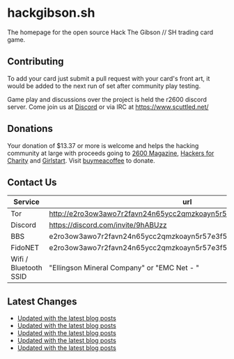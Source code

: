# hackgibson.sh
The homepage for the open source Hack The Gibson // SH trading card game.


## Contributing

To add your card just submit a pull request with your card's front art, it would be added to the next run of set after community play testing.

Game play and discussions over the project is held the r2600 discord server. Come join us at [Discord](https://discord.com/invite/9hABUzz) or via IRC at https://www.scuttled.net/


## Donations

Your donation of $13.37 or more is welcome and helps the hacking community at large with proceeds going to [2600 Magazine](https://2600.com/), [Hackers for Charity](https://hackersforcharity.org) and [Girlstart](https://girlstart.org).  Visit [buymeacoffee](https://www.buymeacoffee.com/hackgibson.sh) to donate.


## Contact Us

Service | url
-|-
Tor | http://e2ro3ow3awo7r2favn24n65ycc2qmzkoayn5r57e3f56nvjwdcgg32ad.onion
Discord | https://discord.com/invite/9hABUzz
BBS | e2ro3ow3awo7r2favn24n65ycc2qmzkoayn5r57e3f56nvjwdcgg32ad.onion:23
FidoNET | e2ro3ow3awo7r2favn24n65ycc2qmzkoayn5r57e3f56nvjwdcgg32ad.onion:24554
Wifi / Bluetooth SSID | "Ellingson Mineral Company" or "EMC Net - <fidonet address>"

## Latest Changes
<!-- BLOG-POST-LIST:START -->
- [Updated with the latest blog posts](https://github.com/DFW2600/hackgibson.sh/commit/f4cbb8cb5a3f46d02d5b162efd5d3a70229c63c2)
- [Updated with the latest blog posts](https://github.com/DFW2600/hackgibson.sh/commit/3d34bb719a16a7b12d553f7fd1e353ea0d5e55ab)
- [Updated with the latest blog posts](https://github.com/DFW2600/hackgibson.sh/commit/7d568f05864d1bc03db4f2f86010d8fd8fed074c)
- [Updated with the latest blog posts](https://github.com/DFW2600/hackgibson.sh/commit/54ef2be519aa0fbbb563eba54b784ad512e20d5d)
- [Updated with the latest blog posts](https://github.com/DFW2600/hackgibson.sh/commit/22a6ab5c19759f1f4a018182ba22902551cc2598)
<!-- BLOG-POST-LIST:END -->
